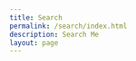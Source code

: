 ```yaml
---
title: Search
permalink: /search/index.html
description: Search Me
layout: page
---
```


<link href="/pagefind/pagefind-ui.css" rel="stylesheet">
<script src="/pagefind/pagefind-ui.js"></script>
<div id="search"></div>
<script>
	window.addEventListener('DOMContentLoaded', (event) => {
		new PagefindUI({ element: "#search", showSubResults: true });
	});
</script>